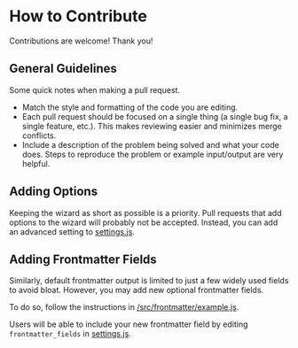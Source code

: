 # How to Contribute

Contributions are welcome! Thank you!

## General Guidelines

Some quick notes when making a pull request.

- Match the style and formatting of the code you are editing.
- Each pull request should be focused on a single thing (a single bug fix, a single feature, etc.). This makes reviewing easier and minimizes merge conflicts.
- Include a description of the problem being solved and what your code does. Steps to reproduce the problem or example input/output are very helpful.

## Adding Options

Keeping the wizard as short as possible is a priority. Pull requests that add options to the wizard will probably not be accepted. Instead, you can add an advanced setting to [settings.js](https://github.com/lonekorean/wordpress-export-to-markdown/blob/master/src/settings.js).

## Adding Frontmatter Fields

Similarly, default frontmatter output is limited to just a few widely used fields to avoid bloat. However, you may add new optional frontmatter fields.

To do so, follow the instructions in [/src/frontmatter/example.js](https://github.com/lonekorean/wordpress-export-to-markdown/blob/master/src/frontmatter/example.js).

Users will be able to include your new frontmatter field by editing `frontmatter_fields` in [settings.js](https://github.com/lonekorean/wordpress-export-to-markdown/blob/master/src/settings.js).

